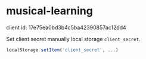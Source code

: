 # musical-learning

client id: 17e75ea0bd3b4c5ba42390857ac12dd4

Set client secret manually local storage `client_secret`.

```js
localStorage.setItem('client_secret', ...)
```